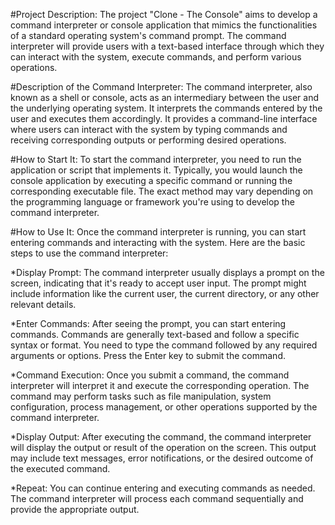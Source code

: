 #Project Description:
The project "Clone - The Console" aims to develop a command interpreter or console application that mimics the functionalities of a standard operating system's command prompt. The command interpreter will provide users with a text-based interface through which they can interact with the system, execute commands, and perform various operations.

#Description of the Command Interpreter:
The command interpreter, also known as a shell or console, acts as an intermediary between the user and the underlying operating system. It interprets the commands entered by the user and executes them accordingly. It provides a command-line interface where users can interact with the system by typing commands and receiving corresponding outputs or performing desired operations.

#How to Start It:
To start the command interpreter, you need to run the application or script that implements it. Typically, you would launch the console application by executing a specific command or running the corresponding executable file. The exact method may vary depending on the programming language or framework you're using to develop the command interpreter.

#How to Use It:
Once the command interpreter is running, you can start entering commands and interacting with the system. Here are the basic steps to use the command interpreter:

*Display Prompt: The command interpreter usually displays a prompt on the screen, indicating that it's ready to accept user input. The prompt might include information like the current user, the current directory, or any other relevant details.

*Enter Commands: After seeing the prompt, you can start entering commands. Commands are generally text-based and follow a specific syntax or format. You need to type the command followed by any required arguments or options. Press the Enter key to submit the command.

*Command Execution: Once you submit a command, the command interpreter will interpret it and execute the corresponding operation. The command may perform tasks such as file manipulation, system configuration, process management, or other operations supported by the command interpreter.

*Display Output: After executing the command, the command interpreter will display the output or result of the operation on the screen. This output may include text messages, error notifications, or the desired outcome of the executed command.

*Repeat: You can continue entering and executing commands as needed. The command interpreter will process each command sequentially and provide the appropriate output.
